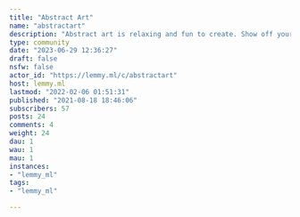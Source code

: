 ```yaml
---
title: "Abstract Art" 
name: "abstractart"
description: "Abstract art is relaxing and fun to create. Show off your talent and join a community of artists who appreciate what you make!"
type: community
date: "2023-06-29 12:36:27"
draft: false
nsfw: false
actor_id: "https://lemmy.ml/c/abstractart"
host: lemmy.ml
lastmod: "2022-02-06 01:51:31"
published: "2021-08-18 18:46:06"
subscribers: 57
posts: 24
comments: 4
weight: 24
dau: 1
wau: 1
mau: 1
instances:
- "lemmy_ml"
tags: 
- "lemmy_ml"

---
```

